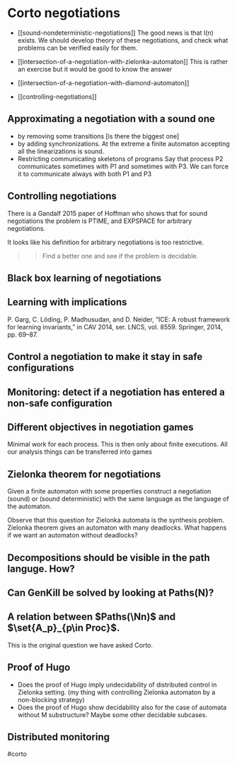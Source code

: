 # Corto negotiations


* [[sound-nondeterministic-negotiations]]
  The good news is that I(n) exists. 
  We should develop theory of these negotiations, and check what problems can be
  verified easily for them.


* [[intersection-of-a-negotiation-with-zielonka-automaton]]
  This is rather an exercise but it would be good to know the answer
  
* [[intersection-of-a-negotiation-with-diamond-automaton]]

* [[controlling-negotiations]]

## Approximating a negotiation with a sound one
* by removing some transitions [is there the biggest one]
* by adding synchronizations. At the extreme a finite automaton accepting all
    the linearizations is sound.
* Restricting communicating skeletons of programs
  Say that process P2 communicates sometimes with P1 and sometimes with P3.
	We can force it to communicate always with both P1 and P3

## Controlling negotiations
There is a Gandalf 2015 paper of Hoffman who shows that for sound negotiations
the problem is PTIME, and EXPSPACE for arbitrary negotiations. 

It looks like his definition for arbitrary negotiations is too restrictive. 
>> Find a better one and see if the problem is decidable. 

## Black box learning of negotiations

## Learning with implications
P. Garg, C. Löding, P. Madhusudan, and D. Neider, “ICE: A robust framework for
learning invariants,” in CAV 2014, ser. LNCS, vol. 8559. Springer, 2014, pp.
69–87. 

## Control a negotiation to make it stay in safe configurations

## Monitoring: detect if a negotiation has entered a non-safe configuration

## Different objectives in negotiation games
Minimal work for each process. This is then only about finite executions.
All our analysis things can be transferred into games


## Zielonka theorem for negotiations
Given a finite automaton with some properties construct a negotiation (sound) or
(sound deterministic) with the same language as the language of the automaton.

Observe that this question for Zielonka automata is the synthesis problem.
Zielonka theorem gives an automaton with many deadlocks. What happens if we want
an automaton without deadlocks?

## Decompositions should be visible in the path languge. How?

## Can GenKill be solved by looking at Paths(N)?

## A relation between $Paths(\Nn)$ and $\set{A_p}_{p\in Proc}$.
This is the original question we have asked Corto.

## Proof of Hugo
* Does the proof of Hugo imply undecidability of distributed control in Zielonka
  setting. (my thing with controlling Zielonka automaton by a non-blocking
  strategy)
* Does the proof of Hugo show decidability also for the case of automata without
  M substructure? Maybe some other decidable subcases. 
  
## Distributed monitoring


#corto